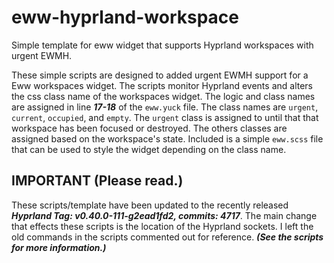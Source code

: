 # eww-hyprland-workspace
Simple template for eww widget that supports Hyprland workspaces with urgent EWMH.

These simple scripts are designed to added urgent EWMH support for a Eww
workspaces widget.  The scripts monitor Hyprland events and alters the css class
name of the workspaces widget.  The logic and class names are assigned in line
***17-18*** of the `eww.yuck` file.  The class names are `urgent`, `current`, `occupied`,
and `empty`.  The `urgent` class is assigned to until that that workspace has been
focused or destroyed.  The others classes are assigned based on the workspace's
state.  Included is a simple `eww.scss` file that can be used to style the widget
depending on the class name.

## IMPORTANT (Please read.)
These scripts/template have been updated to the recently released
***Hyprland Tag: v0.40.0-111-g2ead1fd2, commits: 4717***.  The main change that
effects these scripts is the location of the Hyprland sockets.  I left the old
commands in the scripts commented out for reference.  ***(See the scripts for more
information.)***
